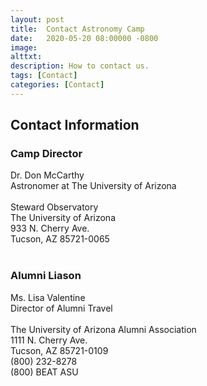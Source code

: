 ```yaml
---
layout: post
title:  Contact Astronomy Camp
date:   2020-05-20 08:00000 -0800
image:  
alttxt: 
description: How to contact us.
tags: [Contact]
categories: [Contact]
---
```


<!--![]({{site.baseurl}}/img/11.jpg)<img alt="Astronomy Camp 2019: Continuing to inspire through authentic exploration." title="Come explore the skies with students from around the world. (Image from Apollo 15; July 26, 1971)" src="img/11.jpg">-->

## Contact Information

### Camp Director

Dr. Don McCarthy <br/>
Astronomer at The University of Arizona <br/>
<br/>
Steward Observatory <br/>
The University of Arizona <br/>
933 N. Cherry Ave. <br/>
Tucson, AZ 85721-0065 <br/>
<br/>

### Alumni Liason

Ms. Lisa Valentine <br/>
Director of Alumni Travel <br/>
<br/>
The University of Arizona Alumni Association <br/>
1111 N. Cherry Ave. <br/>
Tucson, AZ 85721-0109 <br/>
(800) 232-8278 <br/>
(800) BEAT ASU <br/>
